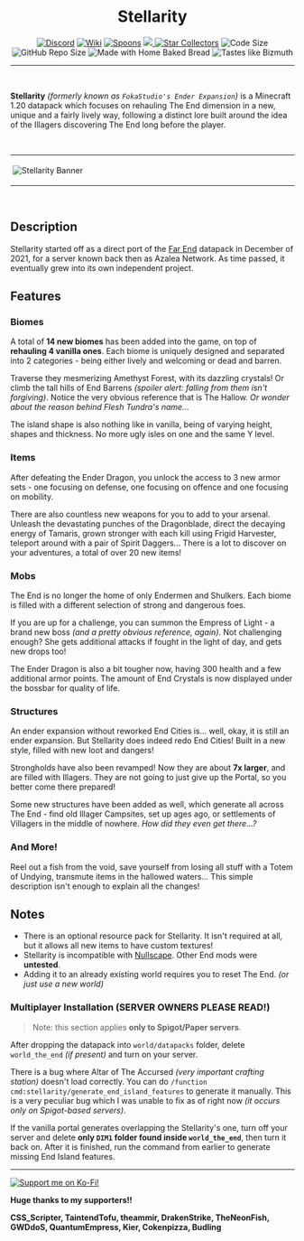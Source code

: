 <h1 align="center">Stellarity</h1>

<p align="center">
    <a href="https://discord.gg/J6guYAySN8"><img src="https://img.shields.io/discord/727033287343734885?color=7289DA&logo=discord&style=for-the-badge&logoColor=7289DA" alt="Discord"/></a>
    <a href="https://kohy-creates.github.io/Stellarity/wiki"><img src="https://img.shields.io/badge/wiki-Click_to_go!-orange?style=for-the-badge&logo=ReadMe&logoColor=white" alt="Wiki"/></a>
    <a href="https://github.com/kohy-creates/Stellarity/network/members"><img src="https://img.shields.io/github/forks/kohy-creates/Stellarity?style=for-the-badge&logo=github&color=green" alt="Spoons"/></a>
    <a href="https://modrinth.com/data-packs/stellarity"><img src="https://img.shields.io/modrinth/dt/stellarity?label=Modrinth&logo=modrinth&style=for-the-badge">
    <a href="https://github.com/kohy-creates/Stellarity/stargazers"><img src="https://img.shields.io/github/stars/kohy-creates/Stellarity?style=for-the-badge&logo=github&color=yellow" alt="Star Collectors"/></a>
    <img src="https://img.shields.io/github/languages/code-size/kohy-creates/Stellarity?style=for-the-badge&color=purple&logoColor=white" alt="Code Size"/>
    <img src="https://img.shields.io/github/repo-size/kohy-creates/Stellarity?logo=dropbox&style=for-the-badge&color=red" alt="GitHub Repo Size"/>
    <img src="https://img.shields.io/badge/Made%20with-home%20baked%20bread-CCCCCC.svg?logo=&style=for-the-badge" alt="Made with Home Baked Bread"/>
    <img src="https://img.shields.io/badge/Tastes%20like-bizmuth-CCCCCC.svg?logo=&style=for-the-badge" alt="Tastes like Bizmuth"/>

</p>

<hr>

<br>

**Stellarity** *(formerly known as `FokaStudio's Ender Expansion`)* is a Minecraft 1.20 datapack which focuses on rehauling The End dimension in a new, unique and a fairly lively way, following a distinct lore built around the idea of the Illagers discovering The End long before the player.

<br>

<hr>
<img src="https://i.imgur.com/6dU3pcc.png" style="border: 4px solid white" alt="Stellarity Banner"/>
<hr>

<br>

## Description
Stellarity started off as a direct port of the [Far End](https://www.planetminecraft.com/data-pack/far-end-ender-expansion-datapack-v0-1/) datapack in December of 2021, for a server known back then as Azalea Network. As time passed, it eventually grew into its own independent project.

## Features

### Biomes
A total of **14 new biomes** has been added into the game, on top of **rehauling 4 vanilla ones**. Each biome is uniquely designed and separated into 2 categories - being either lively and welcoming or dead and barren.

Traverse they mesmerizing Amethyst Forest, with its dazzling crystals! Or climb the tall hills of End Barrens *(spoiler alert: falling from them isn't forgiving)*. Notice the very obvious reference that is The Hallow. *Or wonder about the reason behind Flesh Tundra's name...*

The island shape is also nothing like in vanilla, being of varying height, shapes and thickness. No more ugly isles on one and the same Y level.

### Items
After defeating the Ender Dragon, you unlock the access to 3 new armor sets - one focusing on defense, one focusing on offence and one focusing on mobility.

There are also countless new weapons for you to add to your arsenal. Unleash the devastating punches of the Dragonblade, direct the decaying energy of Tamaris, grown stronger with each kill using Frigid Harvester, teleport around with a pair of Spirit Daggers... There is a lot to discover on your adventures, a total of over 20 new items!

### Mobs
The End is no longer the home of only Endermen and Shulkers. Each biome is filled with a different selection of strong and dangerous foes.

If you are up for a challenge, you can summon the Empress of Light - a brand new boss *(and a pretty obvious reference, again)*. Not challenging enough? She gets additional attacks if fought in the light of day, and gets new drops too!

The Ender Dragon is also a bit tougher now, having 300 health and a few additional armor points. The amount of End Crystals is now displayed under the bossbar for quality of life.

### Structures
An ender expansion without reworked End Cities is... well, okay, it is still an ender expansion. But Stellarity does indeed redo End Cities! Built in a new style, filled with new loot and dangers!

Strongholds have also been revamped! Now they are about **7x larger**, and are filled with Illagers. They are not going to just give up the Portal, so you better come there prepared!

Some new structures have been added as well, which generate all across The End - find old Illager Campsites, set up ages ago, or settlements of Villagers in the middle of nowhere. *How did they even get there...?*

### And More!
Reel out a fish from the void, save yourself from losing all stuff with a Totem of Undying, transmute items in the hallowed waters... This simple description isn't enough to explain all the changes!

## Notes
- There is an optional resource pack for Stellarity. It isn't required at all, but it allows all new items to have custom textures!
- Stellarity is incompatible with [Nullscape](https://www.curseforge.com/minecraft/mc-mods/nullscape). Other End mods were **untested**.
- Adding it to an already existing world requires you to reset The End. *(or just use a new world)*

### Multiplayer Installation (SERVER OWNERS PLEASE READ!)
> Note: this section applies **only to Spigot/Paper servers**.

After dropping the datapack into `world/datapacks` folder, delete `world_the_end` *(if present)* and turn on your server.

There is a bug where Altar of The Accursed *(very important crafting station)* doesn't load correctly. You can do `/function cmd:stellarity/generate_end_island_features` to generate it manually. This is a very peculiar bug which I was unable to fix as of right now *(it occurs only on Spigot-based servers)*.

If the vanilla portal generates overlapping the Stellarity's one, turn off your server and delete **only `DIM1` folder found inside `world_the_end`**, then turn it back on. After it is finished, run the command from earlier to generate missing End Island features.

<hr>

<a href="https://ko-fi.com/kohara"><img src="https://i.imgur.com/24BzK4O.png" alt="Support me on Ko-Fi!" /></a>

**Huge thanks to my supporters!!**

**CSS_Scripter, TaintendTofu, theammir, DrakenStrike, TheNeonFish, GWDdoS, QuantumEmpress, Kier, Cokenpizza, Budling**
